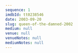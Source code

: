 ```yaml
---
sequence: 1
imdbId: tt0238546
date: 2003-09-20
slug: queen-of-the-damned-2002
medium: null
venue: null
venueNotes: null
mediumNotes: null
---
```


